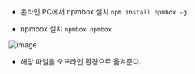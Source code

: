 - 온라인 PC에서 npmbox 설치
`npm install npmbox -g`

- npmbox 설치
`npmbox npmbox`

![image](https://user-images.githubusercontent.com/48379869/233273221-5e8532ca-12e1-42d6-8e68-bdf686e6012f.png)

- 해당 파일을 오프라인 환경으로 옮겨준다.

